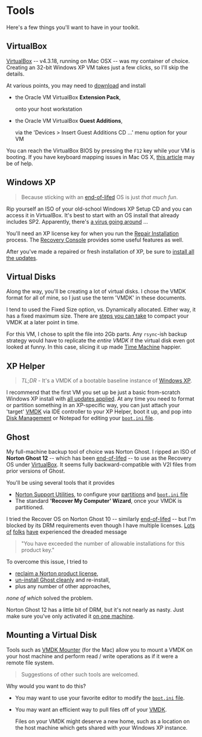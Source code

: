 # Tools

Here's a few things you'll want to have in your toolkit.


## VirtualBox

[VirtualBox](https://www.virtualbox.org/) -- v4.3.18, running on Mac OSX -- was my container of choice.
Creating an 32-bit Windows XP VM takes just a few clicks, so I'll skip the details.

At various points, you may need to [download](https://www.virtualbox.org/wiki/Downloads) and install

- the Oracle VM VirtualBox **Extension Pack**,

  onto your host workstation

- the Oracle VM VirtualBox **Guest Additions**,

  via the 'Devices > Insert Guest Additions CD ...' menu option for your VM

You can reach the VirtualBox BIOS by pressing the `F12` key while your VM is booting.
If you have keyboard mapping issues in Mac OS X, [this article](http://www.micromux.com/2009/08/25/virtual-box-virtual-keys/) may be of help.


## Windows XP

> Because sticking with an [end-of-lifed](http://windows.microsoft.com/en-us/windows/lifecycle) OS is just *that much fun*.

Rip yourself an ISO of your old-school Windows XP Setup CD and you can access it in VirtualBox.
It's best to start with an OS install that already includes SP2.
Apparently, there's [a virus going around](http://blog.chron.com/techblog/2008/07/average-time-to-infection-4-minutes/) ...

You'll need an XP license key for when you run the [Repair Installation](Techniques.md#xp-repair-installation) process.
The [Recovery Console](Techniques.md#xp-recovery-console) provides some useful features as well.

After you've made a repaired or fresh installation of XP, be sure to [install all the updates](Techniques.md#windows-updates).


## Virtual Disks

Along the way, you'll be creating a lot of virtual disks.
I chose the VMDK format for all of mine, so I just use the term 'VMDK' in these documents.

I tend to used the Fixed Size option, vs. Dynamically allocated.
Either way, it has a fixed maximum size.
There are [steps you can take](https://blogs.oracle.com/virtualbox/entry/how_to_compact_your_virtual) to compact your VMDK at a later point in time.

For this VM, I chose to split the file into 2Gb parts.
Any `rsync`-ish backup strategy would have to replicate the *entire VMDK* if the virtual disk even got looked at funny.
In this case, slicing it up made [Time Machine](https://support.apple.com/en-us/HT201250) happier.


## XP Helper

> *TL;DR* - It's a VMDK of a bootable baseline instance of [Windows XP](Tools.md#windows-xp).

I recommend that the first VM you set up be just a basic from-scratch Windows XP install with [all updates applied](Techniques.md#windows-updates).
At any time you need to format or partition something in an XP-specific way,
you can just attach your 'target' [VMDK](Tools.md#virtual-disks) via IDE controller to your XP Helper, boot it up,
and pop into [Disk Management](Techniques.md#disk-management)
or Notepad for editing your [`boot.ini` file](Techniques.md#bootini).


## Ghost

My full-machine backup tool of choice was Norton Ghost.
I ripped an ISO of **Norton Ghost 12** --
which has been [end-of-lifed](http://community.norton.com/en/forums/important-update-regarding-norton-ghost) --
to use as the Recovery OS under [VirtualBox](Tools.md#virtualbox).
It seems fully backward-compatible with V2I files from prior versions of Ghost.

You'll be using several tools that it provides

- [Norton Support Utilities](Techniques.md#norton-support-utilities),
  to configure your [partitions](Techniques.md#partitioning) and [`boot.ini` file](Techniques.md#bootini)
- The standard **'Recover My Computer' Wizard**, once your VMDK is partitioned.

I tried the Recover OS on Norton Ghost 10 -- similarly [end-of-lifed](http://www.symantec.com/business/support/index?page=content&id=DOC7209) --
but I'm blocked by its DRM requirements even though I have multiple licenses.
[Lots](http://community.norton.com/en/forums/norton-ghost-100-activation-error)
[of](http://community.norton.com/en/forums/norton-ghost-10-activation-fails)
[folks](https://community.norton.com/en/forums/cannot-reinstall-ghost-10-error-msg-says-too-many-installations)
[have](http://community.norton.com/en/forums/norton-ghost-10-activation-fails-my-newer-machine)
experienced the dreaded message

> "You have exceeded the number of allowable installations for this product key."

To overcome this issue, I tried to

- [reclaim a Norton product license](https://support.norton.com/sp/en/us/norton-renewal-purchase/current/solutions/kb20100527223228EN_EndUserProfile_en_us),
- [un-install Ghost cleanly](http://www.symantec.com/business/support/index?page=content&id=TECH110583) and re-install,
- plus any number of other approaches,

*none of which* solved the problem.

Norton Ghost 12 has a little bit of DRM, but it's not nearly as nasty.
Just make sure you've only activated it [on one machine](https://community.norton.com/en/forums/reinstalling-ghost-12-another-pc).


## Mounting a Virtual Disk

Tools such as [VMDK Mounter](http://www.paragon-software.com/home/vd-mounter-mac-free/) (for the Mac)
allow you to mount a VMDK on your host machine and perform read / write operations as if it were a remote file system.

> Suggestions of other such tools are welcomed.

Why would you want to do this?

- You may want to use your favorite editor to modify the [`boot.ini` file](Techniques.md#bootini).

- You may want an efficient way to pull files off of your [VMDK](Tools.md#virtual-disks).

  Files on your VMDK might deserve a new home,
  such as a location on the host machine which gets shared with your Windows XP instance.
